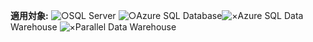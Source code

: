 <Token>**適用対象:** ![○](media/yes.png)SQL Server ![○](media/yes.png)Azure SQL Database![×](media/no.png)Azure SQL Data Warehouse ![×](media/no.png)Parallel Data Warehouse </Token>

